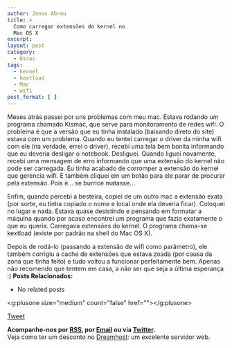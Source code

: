 ```yaml
---
author: Jonas Abreu
title: >
  Como carregar extensões do kernel no
  Mac OS X
excerpt:
layout: post
category:
  - Dicas
tags:
  - kernel
  - kextload
  - Mac
  - wifi
post_format: [ ]
---
```

Meses atrás passei por uns problemas com meu mac. Estava rodando um programa chamado Kismac, que serve para monitoramento de redes wifi. O problema é que a versão que eu tinha instalado (baixando direto do site) estava com um problema. Quando eu tentei carregar o driver da minha wifi com ele (na verdade, errei o driver), recebi uma tela bem bonita informando que eu deveria desligar o notebook. Desliguei. Quando liguei novamente, recebi uma mensagem de erro informando que uma extensão do kernel não pode ser carregada. Eu tinha acabado de corromper a extensão do kernel que gerencia wifi. E também cliquei em um botão para ele parar de procurar pela extensão. Pois é… se burrice matasse…

Enfim, quando percebi a besteira, copiei de um outro mac a extensão exata (por sorte, eu tinha copiado o nome e local onde ela deveria ficar). Coloquei no lugar e nada. Estava quase desistindo e pensando em formatar a máquina quando por acaso encontrei um programa que fazia exatamente o que eu queria. Carregava extensões do kernel. O programa chama-se kextload (existe por padrão na shell do Mac OS X).

Depois de rodá-lo (passando a extensão de wifi como parâmetro), ele também corrigiu a cache de extensões que estava zoada (por causa da zona que tinha feito) e tudo voltou a funcionar perfeitamente bem. Apenas não recomendo que tentem em casa, a não ser que seja a última esperança :) 
**Posts Relacionados:** 
*   No related posts

<g:plusone size="medium" count="false" href=""></g:plusone> 

[Tweet][1] 





**Acompanhe-nos por [ RSS][2], por [Email][3] ou via [Twitter][4].**  
Veja como ter um desconto no [Dreamhost][5]: um excelente servidor web.

 [1]: https://twitter.com/share
 [2]: http://feeds.feedburner.com/VidaGeek
 [3]: http://feedburner.google.com/fb/a/mailverify?uri=VidaGeek&loc=pt_BR
 [4]: http://twitter.com/blogvidageek
 [5]: http://vidageek.net/dreamhost/